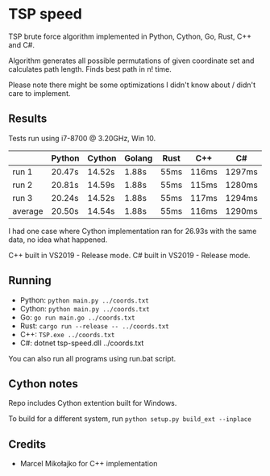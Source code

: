 # TSP speed

TSP brute force algorithm implemented in Python, Cython, Go, Rust, C++ and C#.

Algorithm generates all possible permutations of given coordinate set and calculates path length. Finds best path in n! time.

Please note there might be some optimizations I didn't know about / didn't care to implement.

## Results

Tests run using i7-8700 @ 3.20GHz, Win 10.

|                 | Python | Cython | Golang | Rust | C++ |  C#  |
|-----------------|--------|--------|--------|------|-----|------|
| run 1           | 20.47s | 14.52s | 1.88s  | 55ms |116ms|1297ms|
| run 2           | 20.81s | 14.59s | 1.88s  | 55ms |115ms|1280ms|
| run 3           | 20.24s | 14.52s | 1.88s  | 55ms |117ms|1294ms|
| average         | 20.50s | 14.54s | 1.88s  | 55ms |116ms|1290ms|

I had one case where Cython implementation ran for 26.93s with the same data, no idea what happened.

C++ built in VS2019 - Release mode.
C# built in VS2019 - Release mode.

## Running

* Python: `python main.py ../coords.txt`
* Cython: `python main.py ../coords.txt`
* Go: `go run main.go ../coords.txt`
* Rust: `cargo run --release -- ../coords.txt`
* C++: `TSP.exe ../coords.txt`
* C#: dotnet tsp-speed.dll ../coords.txt

You can also run all programs using run.bat script.

## Cython notes

Repo includes Cython extention built for Windows.

To build for a different system, run `python setup.py build_ext --inplace`

## Credits
* Marcel Mikołajko for C++ implementation
